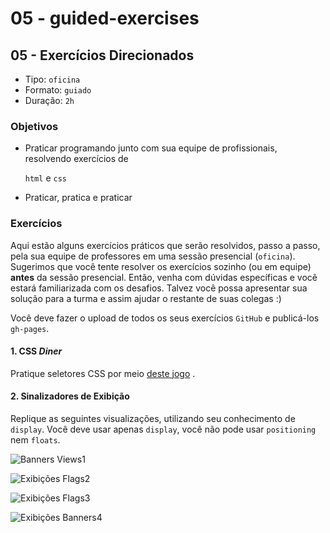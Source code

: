 # 05 - guided-exercises

## 05 - Exercícios Direcionados

* Tipo: `oficina`
* Formato: `guiado`
* Duração: `2h`

### Objetivos

* Praticar programando junto com sua equipe de profissionais, resolvendo exercícios de

  `html` e `css`

* Praticar, pratica e praticar

### Exercícios

Aqui estão alguns exercícios práticos que serão resolvidos, passo a passo, pela sua equipe de professores em uma sessão presencial \(`oficina`\). Sugerimos que você tente resolver os exercícios sozinho \(ou em equipe\) **antes** da sessão presencial. Então, venha com dúvidas específicas e você estará familiarizada com os desafios. Talvez você possa apresentar sua solução para a turma e assim ajudar o restante de suas colegas :\)

Você deve fazer o upload de todos os seus exercícios `GitHub` e publicá-los `gh-pages`.

#### 1. CSS _Diner_

Pratique seletores CSS por meio [deste jogo](https://laboratoria.github.io/css-diner) .

#### 2. Sinalizadores de Exibição

Replique as seguintes visualizações, utilizando seu conhecimento de `display`. Você deve usar apenas `display`, você não pode usar `positioning` nem `floats`.

![Banners Views1](https://camo.githubusercontent.com/8376b0c8a6116cf7bdfa249fa01a6c05e6e9f452/68747470733a2f2f666f746f732e73756265666f746f732e636f6d2f38313537663538643364326463666366363839656335363535343039373236366f2e706e67)

![Exibi&#xE7;&#xF5;es Flags2](https://camo.githubusercontent.com/5b088eaf57be407da6577cf46f3036ab4a43407f/68747470733a2f2f666f746f732e73756265666f746f732e636f6d2f33303461643934666663366237366437333636383934653164393634363936316f2e706e67)

![Exibi&#xE7;&#xF5;es Flags3](https://camo.githubusercontent.com/66160bfd6ed53e603d062a34bc52e2578733a3b3/68747470733a2f2f666f746f732e73756265666f746f732e636f6d2f65613262613039353030323866323663323839653761653535663234333864326f2e706e67)

![Exibi&#xE7;&#xF5;es Banners4](https://camo.githubusercontent.com/6539ea5a5bf83fe00d7f4f0cef788460e1920434/68747470733a2f2f666f746f732e73756265666f746f732e636f6d2f63653430633739306130646466323366663336613037356266393164353963366f2e706e67)

